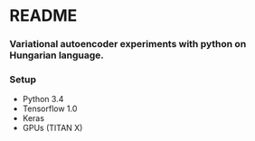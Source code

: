 # README #



### Variational autoencoder experiments with python on Hungarian language. ###



### Setup ###

* Python 3.4
* Tensorflow 1.0
* Keras
* GPUs (TITAN X)

